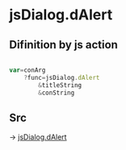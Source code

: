# jsDialog.dAlert

## Difinition by js action

```js.js

var=conArg
	?func=jsDialog.dAlert
		&titleString
		&conString
```

## Src

-> [jsDialog.dAlert](https://github.com/puutaro/CommandClick/blob/master/app/src/main/java/com/puutaro/commandclick/fragment_lib/terminal_fragment/js_interface/dialog/JsDialog.kt#L392)


